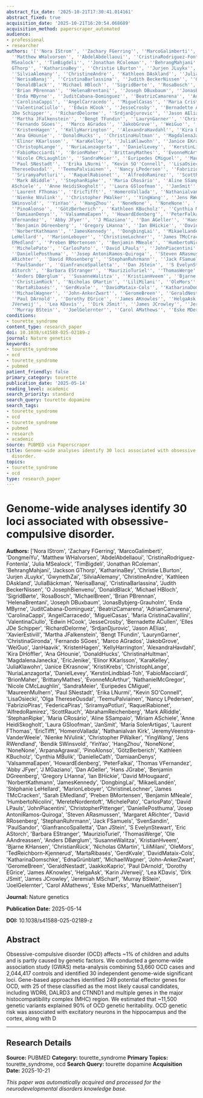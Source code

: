 ```yaml
---
abstract_fix_date: '2025-10-21T17:30:41.014161'
abstract_fixed: true
acquisition_date: '2025-10-21T16:20:54.068689'
acquisition_method: paperscraper_automated
audience:
- professional
- researcher
authors: '[''Nora IStrom'', ''Zachary FGerring'', ''MarcoGalimberti'', ''DongmeiYu'',
  ''Matthew WHalvorsen'', ''AbdelAbdellaoui'', ''CristinaRodriguez-Fontenla'', ''Julia
  MSealock'', ''TimBigdeli'', ''Jonathan RColeman'', ''BehrangMahjani'', ''Jackson
  GThorp'', ''KatharinaBey'', ''Christie LBurton'', ''Jurjen JLuykx'', ''GwynethZai'',
  ''SilviaAlemany'', ''ChristineAndre'', ''Kathleen DAskland'', ''JuliaBäckman'',
  ''NerisaBanaj'', ''CristinaBarlassina'', ''Judith BeckerNissen'', ''O JosephBienvenu'',
  ''DonaldBlack'', ''Michael HBloch'', ''SigridBørte'', ''RosaBosch'', ''MichaelBreen'',
  ''Brian PBrennan'', ''HelenaBrentani'', ''Joseph DBuxbaum'', ''JonasBybjerg-Grauholm'',
  ''Enda MByrne'', ''JuditCabana-Dominguez'', ''BeatrizCamarena'', ''AdrianCamarena'',
  ''CarolinaCappi'', ''AngelCarracedo'', ''MiguelCasas'', ''Maria CristinaCavallini'',
  ''ValentinaCiullo'', ''Edwin HCook'', ''JesseCrosby'', ''Bernadette ACullen'', ''Elles
  JDe Schipper'', ''RichardDelorme'', ''SrdjanDjurovic'', ''Jason AElias'', ''XavierEstivill'',
  ''Martha JFalkenstein'', ''Bengt TFundin'', ''LaurynGarner'', ''ChristinaGironda'',
  ''Fernando SGoes'', ''Marco AGrados'', ''JakobGrove'', ''WeiGuo'', ''JanHaavik'',
  ''KristenHagen'', ''KellyHarrington'', ''AlexandraHavdahl'', ''Kira DHöffler'',
  ''Ana GHounie'', ''DonaldHucks'', ''ChristinaHultman'', ''MagdalenaJanecka'', ''EricJenike'',
  ''Elinor KKarlsson'', ''KaraKelley'', ''JuliaKlawohn'', ''Janice EKrasnow'', ''KristiKrebs'',
  ''ChristophLange'', ''NuriaLanzagorta'', ''DanielLevey'', ''KerstinLindblad-Toh'',
  ''FabioMacciardi'', ''BrionMaher'', ''BrittanyMathes'', ''EvonneMcArthur'', ''NathanielMcGregor'',
  ''Nicole CMcLaughlin'', ''SandraMeier'', ''Euripedes CMiguel'', ''MaureenMulhern'',
  ''Paul SNestadt'', ''Erika LNurmi'', "Kevin SO''Connell", ''LisaOsiecki'', ''Olga
  ThereseOusdal'', ''TeemuPalviainen'', ''Nancy LPedersen'', ''FabrizioPiras'', ''FedericaPiras'',
  ''SriramyaPotluri'', ''RaquelRabionet'', ''AlfredoRamirez'', ''ScottRauch'', ''AbrahamReichenberg'',
  ''Mark ARiddle'', ''StephanRipke'', ''Maria CRosário'', ''Aline SSampaio'', ''Miriam
  ASchiele'', ''Anne HeidiSkogholt'', ''Laura GSloofman'', ''JanSmit'', ''María SolerArtigas'',
  ''Laurent FThomas'', ''EricTifft'', ''HomeroVallada'', ''Nathanialvan Kirk'', ''JeremyVeenstra-VanderWeele'',
  ''Nienke NVulink'', ''Christopher PWalker'', ''YingWang'', ''Jens RWendland'', ''Bendik
  SWinsvold'', ''YinYao'', ''HangZhou'', ''NoneNone'', ''NoneNone'', ''ArpanaAgrawal'',
  ''PinoAlonso'', ''GötzBerberich'', ''Kathleen KBucholz'', ''Cynthia MBulik'', ''DanielleCath'',
  ''DamiaanDenys'', ''ValsammaEapen'', ''HowardEdenberg'', ''PeterFalkai'', ''Thomas
  VFernandez'', ''Abby JFyer'', ''J MGaziano'', ''Dan AGeller'', ''Hans JGrabe'',
  ''Benjamin DGreenberg'', ''Gregory LHanna'', ''Ian BHickie'', ''David MHougaard'',
  ''NorbertKathmann'', ''JamesKennedy'', ''DongbingLai'', ''MikaelLandén'', ''Stéphanie
  LeHellard'', ''MarionLeboyer'', ''ChristineLochner'', ''James TMcCracken'', ''Sarah
  EMedland'', ''Preben BMortensen'', ''Benjamin MNeale'', ''HumbertoNicolini'', ''MereteNordentoft'',
  ''MichelePato'', ''CarlosPato'', ''David LPauls'', ''JohnPiacentini'', ''ChristopherPittenger'',
  ''DaniellePosthuma'', ''Josep AntoniRamos-Quiroga'', ''Steven ARasmussen'', ''Margaret
  ARichter'', ''David RRosenberg'', ''StephanRuhrmann'', ''Jack FSamuels'', ''SvenSandin'',
  ''PaulSandor'', ''GianfrancoSpalletta'', ''Dan JStein'', ''S EvelynStewart'', ''Eric
  AStorch'', ''Barbara EStranger'', ''MaurizioTuriel'', ''ThomasWerge'', ''Ole AAndreassen'',
  ''Anders DBørglum'', ''SusanneWalitza'', ''KristianHveem'', ''Bjarne KHansen'',
  ''ChristianRück'', ''Nicholas GMartin'', ''LiliMilani'', ''OleMors'', ''TedReichborn-Kjennerud'',
  ''MartaRibasés'', ''GerdKvale'', ''DavidMataix-Cols'', ''KatharinaDomschke'', ''EdnaGrünblatt'',
  ''MichaelWagner'', ''John-AnkerZwart'', ''GeromeBreen'', ''GeraldNestadt'', ''JaakkoKaprio'',
  ''Paul DArnold'', ''Dorothy EGrice'', ''James AKnowles'', ''HelgaAsk'', ''Karin
  JVerweij'', ''Lea KDavis'', ''Dirk JSmit'', ''James JCrowley'', ''Jeremiah MScharf'',
  ''Murray BStein'', ''JoelGelernter'', ''Carol AMathews'', ''Eske MDerks'', ''ManuelMattheisen'']'
conditions:
- tourette_syndrome
content_type: research_paper
doi: 10.1038/s41588-025-02189-z
journal: Nature genetics
keywords:
- tourette_syndrome
- ocd
- tourette_syndrome
- pubmed
patient_friendly: false
primary_category: tourette
publication_date: '2025-05-14'
reading_level: academic
search_priority: standard
search_query: tourette dopamine
search_tags:
- tourette_syndrome
- ocd
- tourette_syndrome
- pubmed
- research
- academic
source: PUBMED via Paperscraper
title: Genome-wide analyses identify 30 loci associated with obsessive-compulsive
  disorder.
topics:
- tourette_syndrome
- ocd
type: research_paper
---
```


# Genome-wide analyses identify 30 loci associated with obsessive-compulsive disorder.

**Authors:** ['Nora IStrom', 'Zachary FGerring', 'MarcoGalimberti', 'DongmeiYu', 'Matthew WHalvorsen', 'AbdelAbdellaoui', 'CristinaRodriguez-Fontenla', 'Julia MSealock', 'TimBigdeli', 'Jonathan RColeman', 'BehrangMahjani', 'Jackson GThorp', 'KatharinaBey', 'Christie LBurton', 'Jurjen JLuykx', 'GwynethZai', 'SilviaAlemany', 'ChristineAndre', 'Kathleen DAskland', 'JuliaBäckman', 'NerisaBanaj', 'CristinaBarlassina', 'Judith BeckerNissen', 'O JosephBienvenu', 'DonaldBlack', 'Michael HBloch', 'SigridBørte', 'RosaBosch', 'MichaelBreen', 'Brian PBrennan', 'HelenaBrentani', 'Joseph DBuxbaum', 'JonasBybjerg-Grauholm', 'Enda MByrne', 'JuditCabana-Dominguez', 'BeatrizCamarena', 'AdrianCamarena', 'CarolinaCappi', 'AngelCarracedo', 'MiguelCasas', 'Maria CristinaCavallini', 'ValentinaCiullo', 'Edwin HCook', 'JesseCrosby', 'Bernadette ACullen', 'Elles JDe Schipper', 'RichardDelorme', 'SrdjanDjurovic', 'Jason AElias', 'XavierEstivill', 'Martha JFalkenstein', 'Bengt TFundin', 'LaurynGarner', 'ChristinaGironda', 'Fernando SGoes', 'Marco AGrados', 'JakobGrove', 'WeiGuo', 'JanHaavik', 'KristenHagen', 'KellyHarrington', 'AlexandraHavdahl', 'Kira DHöffler', 'Ana GHounie', 'DonaldHucks', 'ChristinaHultman', 'MagdalenaJanecka', 'EricJenike', 'Elinor KKarlsson', 'KaraKelley', 'JuliaKlawohn', 'Janice EKrasnow', 'KristiKrebs', 'ChristophLange', 'NuriaLanzagorta', 'DanielLevey', 'KerstinLindblad-Toh', 'FabioMacciardi', 'BrionMaher', 'BrittanyMathes', 'EvonneMcArthur', 'NathanielMcGregor', 'Nicole CMcLaughlin', 'SandraMeier', 'Euripedes CMiguel', 'MaureenMulhern', 'Paul SNestadt', 'Erika LNurmi', "Kevin SO'Connell", 'LisaOsiecki', 'Olga ThereseOusdal', 'TeemuPalviainen', 'Nancy LPedersen', 'FabrizioPiras', 'FedericaPiras', 'SriramyaPotluri', 'RaquelRabionet', 'AlfredoRamirez', 'ScottRauch', 'AbrahamReichenberg', 'Mark ARiddle', 'StephanRipke', 'Maria CRosário', 'Aline SSampaio', 'Miriam ASchiele', 'Anne HeidiSkogholt', 'Laura GSloofman', 'JanSmit', 'María SolerArtigas', 'Laurent FThomas', 'EricTifft', 'HomeroVallada', 'Nathanialvan Kirk', 'JeremyVeenstra-VanderWeele', 'Nienke NVulink', 'Christopher PWalker', 'YingWang', 'Jens RWendland', 'Bendik SWinsvold', 'YinYao', 'HangZhou', 'NoneNone', 'NoneNone', 'ArpanaAgrawal', 'PinoAlonso', 'GötzBerberich', 'Kathleen KBucholz', 'Cynthia MBulik', 'DanielleCath', 'DamiaanDenys', 'ValsammaEapen', 'HowardEdenberg', 'PeterFalkai', 'Thomas VFernandez', 'Abby JFyer', 'J MGaziano', 'Dan AGeller', 'Hans JGrabe', 'Benjamin DGreenberg', 'Gregory LHanna', 'Ian BHickie', 'David MHougaard', 'NorbertKathmann', 'JamesKennedy', 'DongbingLai', 'MikaelLandén', 'Stéphanie LeHellard', 'MarionLeboyer', 'ChristineLochner', 'James TMcCracken', 'Sarah EMedland', 'Preben BMortensen', 'Benjamin MNeale', 'HumbertoNicolini', 'MereteNordentoft', 'MichelePato', 'CarlosPato', 'David LPauls', 'JohnPiacentini', 'ChristopherPittenger', 'DaniellePosthuma', 'Josep AntoniRamos-Quiroga', 'Steven ARasmussen', 'Margaret ARichter', 'David RRosenberg', 'StephanRuhrmann', 'Jack FSamuels', 'SvenSandin', 'PaulSandor', 'GianfrancoSpalletta', 'Dan JStein', 'S EvelynStewart', 'Eric AStorch', 'Barbara EStranger', 'MaurizioTuriel', 'ThomasWerge', 'Ole AAndreassen', 'Anders DBørglum', 'SusanneWalitza', 'KristianHveem', 'Bjarne KHansen', 'ChristianRück', 'Nicholas GMartin', 'LiliMilani', 'OleMors', 'TedReichborn-Kjennerud', 'MartaRibasés', 'GerdKvale', 'DavidMataix-Cols', 'KatharinaDomschke', 'EdnaGrünblatt', 'MichaelWagner', 'John-AnkerZwart', 'GeromeBreen', 'GeraldNestadt', 'JaakkoKaprio', 'Paul DArnold', 'Dorothy EGrice', 'James AKnowles', 'HelgaAsk', 'Karin JVerweij', 'Lea KDavis', 'Dirk JSmit', 'James JCrowley', 'Jeremiah MScharf', 'Murray BStein', 'JoelGelernter', 'Carol AMathews', 'Eske MDerks', 'ManuelMattheisen']

**Journal:** Nature genetics

**Publication Date:** 2025-05-14

**DOI:** 10.1038/s41588-025-02189-z

## Abstract

Obsessive-compulsive disorder (OCD) affects ~1% of children and adults and is partly caused by genetic factors. We conducted a genome-wide association study (GWAS) meta-analysis combining 53,660 OCD cases and 2,044,417 controls and identified 30 independent genome-wide significant loci. Gene-based approaches identified 249 potential effector genes for OCD, with 25 of these classified as the most likely causal candidates, including WDR6, DALRD3 and CTNND1 and multiple genes in the major histocompatibility complex (MHC) region. We estimated that ~11,500 genetic variants explained 90% of OCD genetic heritability. OCD genetic risk was associated with excitatory neurons in the hippocampus and the cortex, along with D

---

## Research Details

**Source:** PUBMED
**Category:** tourette_syndrome
**Primary Topics:** tourette_syndrome, ocd
**Search Query:** tourette dopamine
**Acquisition Date:** 2025-10-21

*This paper was automatically acquired and processed for the neurodevelopmental disorders knowledge base.*
